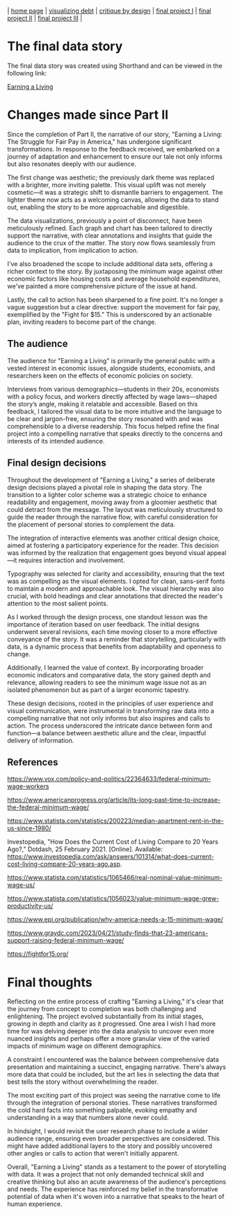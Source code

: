 | [home page](https://gurujiii2507.github.io/tswd-portfolio/) | [visualizing debt](visualizing-government-debt) | [critique by design](critique-by-design) | [final project I](final-project-part-one) | [final project II](final-project-part-two) | [final project III](final-project-part-three) |

# The final data story

The final data story was created using Shorthand and can be viewed in the following link:

[Earning a Living](https://carnegiemellon.shorthandstories.com/life-on-minimum-wage/index.html) 

# Changes made since Part II

Since the completion of Part II, the narrative of our story, "Earning a Living: The Struggle for Fair Pay in America," has undergone significant transformations. In response to the feedback received, we embarked on a journey of adaptation and enhancement to ensure our tale not only informs but also resonates deeply with our audience.

The first change was aesthetic; the previously dark theme was replaced with a brighter, more inviting palette. This visual uplift was not merely cosmetic—it was a strategic shift to dismantle barriers to engagement. The lighter theme now acts as a welcoming canvas, allowing the data to stand out, enabling the story to be more approachable and digestible.

The data visualizations, previously a point of disconnect, have been meticulously refined. Each graph and chart has been tailored to directly support the narrative, with clear annotations and insights that guide the audience to the crux of the matter. The story now flows seamlessly from data to implication, from implication to action.

I've also broadened the scope to include additional data sets, offering a richer context to the story. By juxtaposing the minimum wage against other economic factors like housing costs and average household expenditures, we've painted a more comprehensive picture of the issue at hand.

Lastly, the call to action has been sharpened to a fine point. It's no longer a vague suggestion but a clear directive: support the movement for fair pay, exemplified by the "Fight for $15." This is underscored by an actionable plan, inviting readers to become part of the change.



## The audience

The audience for "Earning a Living" is primarily the general public with a vested interest in economic issues, alongside students, economists, and researchers keen on the effects of economic policies on society.

Interviews from various demographics—students in their 20s, economists with a policy focus, and workers directly affected by wage laws—shaped the story’s angle, making it relatable and accessible. Based on this feedback, I tailored the visual data to be more intuitive and the language to be clear and jargon-free, ensuring the story resonated with and was comprehensible to a diverse readership. This focus helped refine the final project into a compelling narrative that speaks directly to the concerns and interests of its intended audience.

## Final design decisions

Throughout the development of "Earning a Living," a series of deliberate design decisions played a pivotal role in shaping the data story. The transition to a lighter color scheme was a strategic choice to enhance readability and engagement, moving away from a gloomier aesthetic that could detract from the message. The layout was meticulously structured to guide the reader through the narrative flow, with careful consideration for the placement of personal stories to complement the data.

The integration of interactive elements was another critical design choice, aimed at fostering a participatory experience for the reader. This decision was informed by the realization that engagement goes beyond visual appeal—it requires interaction and involvement.

Typography was selected for clarity and accessibility, ensuring that the text was as compelling as the visual elements. I opted for clean, sans-serif fonts to maintain a modern and approachable look. The visual hierarchy was also crucial, with bold headings and clear annotations that directed the reader's attention to the most salient points.

As I worked through the design process, one standout lesson was the importance of iteration based on user feedback. The initial designs underwent several revisions, each time moving closer to a more effective conveyance of the story. It was a reminder that storytelling, particularly with data, is a dynamic process that benefits from adaptability and openness to change.

Additionally, I learned the value of context. By incorporating broader economic indicators and comparative data, the story gained depth and relevance, allowing readers to see the minimum wage issue not as an isolated phenomenon but as part of a larger economic tapestry.

These design decisions, rooted in the principles of user experience and visual communication, were instrumental in transforming raw data into a compelling narrative that not only informs but also inspires and calls to action. The process underscored the intricate dance between form and function—a balance between aesthetic allure and the clear, impactful delivery of information.


## References

https://www.vox.com/policy-and-politics/22364633/federal-minimum-wage-workers

https://www.americanprogress.org/article/its-long-past-time-to-increase-the-federal-minimum-wage/

https://www.statista.com/statistics/200223/median-apartment-rent-in-the-us-since-1980/

Investopedia, "How Does the Current Cost of Living Compare to 20 Years Ago?," Dotdash, 25 February 2021. [Online]. Available: https://www.investopedia.com/ask/answers/101314/what-does-current-cost-living-compare-20-years-ago.asp.

 https://www.statista.com/statistics/1065466/real-nominal-value-minimum-wage-us/

https://www.statista.com/statistics/1056023/value-minimum-wage-grew-productivity-us/

https://www.epi.org/publication/why-america-needs-a-15-minimum-wage/

https://www.graydc.com/2023/04/21/study-finds-that-23-americans-support-raising-federal-minimum-wage/

https://fightfor15.org/


# Final thoughts

Reflecting on the entire process of crafting "Earning a Living," it's clear that the journey from concept to completion was both challenging and enlightening. The project evolved substantially from its initial stages, growing in depth and clarity as it progressed. One area I wish I had more time for was delving deeper into the data analysis to uncover even more nuanced insights and perhaps offer a more granular view of the varied impacts of minimum wage on different demographics.

A constraint I encountered was the balance between comprehensive data presentation and maintaining a succinct, engaging narrative. There's always more data that could be included, but the art lies in selecting the data that best tells the story without overwhelming the reader.

The most exciting part of this project was seeing the narrative come to life through the integration of personal stories. These narratives transformed the cold hard facts into something palpable, evoking empathy and understanding in a way that numbers alone never could.

In hindsight, I would revisit the user research phase to include a wider audience range, ensuring even broader perspectives are considered. This might have added additional layers to the story and possibly uncovered other angles or calls to action that weren't initially apparent.

Overall, "Earning a Living" stands as a testament to the power of storytelling with data. It was a project that not only demanded technical skill and creative thinking but also an acute awareness of the audience's perceptions and needs. The experience has reinforced my belief in the transformative potential of data when it's woven into a narrative that speaks to the heart of human experience.
